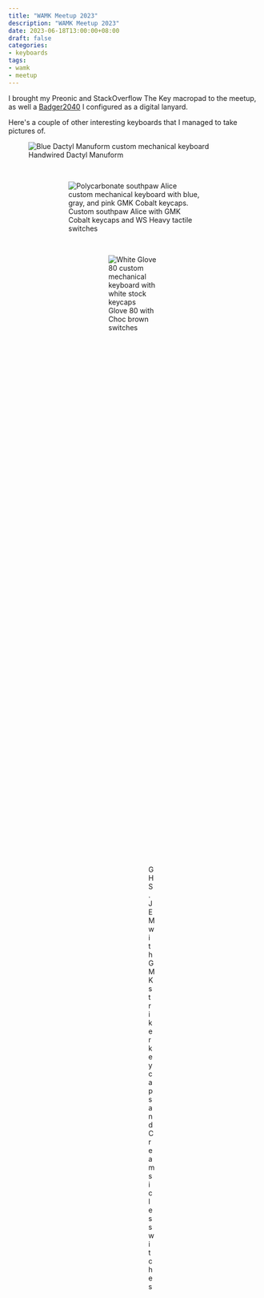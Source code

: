 ```yaml
---
title: "WAMK Meetup 2023"
description: "WAMK Meetup 2023"
date: 2023-06-18T13:00:00+08:00
draft: false
categories:
- keyboards
tags:
- wamk
- meetup
---
```


I brought my Preonic and StackOverflow The Key macropad to the meetup, as well a [Badger2040](https://shop.pimoroni.com/products/badger-2040)
I configured as a digital lanyard.

Here's a couple of other interesting keyboards that I managed to take pictures of.

<figure>
  <img src="https://res.cloudinary.com/j4ckofalltrades/image/upload/c_scale,q_auto,w_1024/v1688804850/blog/wamk-2023/IMG_1514_w40sx6.jpg"
    alt="Blue Dactyl Manuform custom mechanical keyboard"
  />
  <figcaption class="caption">
    Handwired Dactyl Manuform
  </figcaption>
<figure>
<br>
<figure>
  <img src="https://res.cloudinary.com/j4ckofalltrades/image/upload/c_scale,q_auto,w_1024/v1688804850/blog/wamk-2023/IMG_1509_wkb8vv.jpg"
    alt="Polycarbonate southpaw Alice custom mechanical keyboard with blue, gray, and pink GMK Cobalt keycaps."
  />
  <figcaption class="caption">
    Custom southpaw Alice with GMK Cobalt keycaps and WS Heavy tactile switches
  </figcaption>
<figure>
<br>
<figure>
  <img src="https://res.cloudinary.com/j4ckofalltrades/image/upload/c_scale,q_auto,w_1024/v1688804850/blog/wamk-2023/IMG_1513_tuqzmd.jpg"
    alt="White Glove 80 custom mechanical keyboard with white stock keycaps"
  />
  <figcaption class="caption">
    Glove 80 with Choc brown switches
  </figcaption>
<figure>
<br>
<figure>
  <img src="https://res.cloudinary.com/j4ckofalltrades/image/upload/c_scale,q_auto,w_1024/v1688804850/blog/wamk-2023/IMG_1508_x0ezlw.jpg"
    alt="Blue GHS.JEM custom mechanical keyboard with blue GMK striker keycaps"
  />
  <figcaption class="caption">
    GHS.JEM with GMK striker keycaps and Creamsicles switches
  </figcaption>
<figure>
<br>
<figure>
  <img src="https://res.cloudinary.com/j4ckofalltrades/image/upload/c_scale,q_auto,w_1024/v1688804850/blog/wamk-2023/IMG_1516_yfkb6x.jpg"
    alt="From L to R (top to bottom): Pink JTD Works Ovinnik, Pink S60 Proto, Pink Finderworks Tengu, and pink F1 Pink Cerakote custom mechanical keyboards."
  />
  <figcaption class="caption">
    From L to R (top to bottom): JTD Works Ovinnik, S60 Proto, Finderworks Tengu, F1 Pink Cerakote
  </figcaption>
<figure>
<br>
<figure>
  <img src="https://res.cloudinary.com/j4ckofalltrades/image/upload/c_scale,q_auto,w_1024/v1688804850/blog/wamk-2023/IMG_1515_b8db3w.jpg"
    alt="A table with a Sega Dreamcast gaming console running the 'Typing of the Dead' game with a 60% and 65% mechanical keyboards as controllers."
  />
  <figcaption class="caption">
    Sega Dreamcast running "Typing of the Dead" game with a 60% and 65% keyboard as controllers
  </figcaption>
<figure>

A lot of boards on display were also using the [Ice Kachang](https://www.keebzncables.com/products/ice-kachang-tactile-switches) switches, which are really nice tactile switches.

What's cool is that they're from a local keyboard enthusiast from Perth, go and check out [Keebz and Cables](https://www.keebzncables.com).

Until the next meetup.
